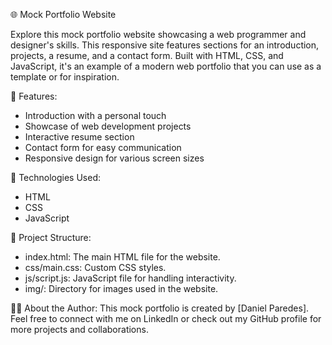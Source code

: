 🌐 Mock Portfolio Website

Explore this mock portfolio website showcasing a web programmer and designer's skills. This responsive site features sections for an introduction, projects, a resume, and a contact form. Built with HTML, CSS, and JavaScript, it's an example of a modern web portfolio that you can use as a template or for inspiration.

🚀 Features:
- Introduction with a personal touch
- Showcase of web development projects
- Interactive resume section
- Contact form for easy communication
- Responsive design for various screen sizes

🔧 Technologies Used:
- HTML
- CSS
- JavaScript

📁 Project Structure:
- index.html: The main HTML file for the website.
- css/main.css: Custom CSS styles.
- js/script.js: JavaScript file for handling interactivity.
- img/: Directory for images used in the website.

👨‍💻 About the Author:
This mock portfolio is created by [Daniel Paredes]. Feel free to connect with me on LinkedIn or check out my GitHub profile for more projects and collaborations.
